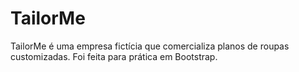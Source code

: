 # TailorMe

TailorMe é uma empresa fictícia que comercializa planos de roupas customizadas.
Foi feita para prática em Bootstrap.